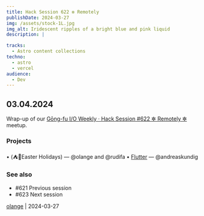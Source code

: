```yaml
---
title: Hack Session 622 ✼ Remotely
publishDate: 2024-03-27
img: /assets/stock-1L.jpg
img_alt: Iridescent ripples of a bright blue and pink liquid
description: |

tracks:
  - Astro content collections
techno:
  - astro
  - vercel
audience:
  - Dev
---
```


## 03.04.2024

Wrap-up of our [Gōng-fu I/O Weekly · Hack Session #622 ✼ Remotely ✼](https://www.meetup.com/fr-FR/gōngfuio/events/299797367/) meetup.

### Projects

• (⛺️🐇Easter Holidays) — @olange and @rudifa
• [Flutter](https://flutter.dev) — @andreaskundig

### See also

* #621 Previous session
* #623 Next session

[olange](https://github.com/olange) | 2024-03-27


